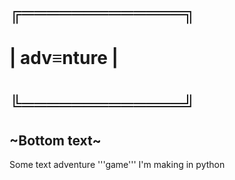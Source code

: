 #  ╔═════════════╗
#  |  adv≡nture  |
#  ╚═════════════╝
##   ~Bottom text~

Some text adventure '''game''' I'm making in python
